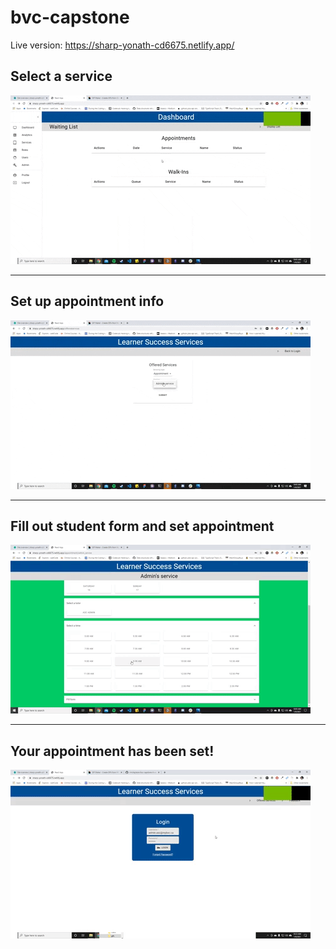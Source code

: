 # bvc-capstone

Live version: https://sharp-yonath-cd6675.netlify.app/

## Select a service

![Select a service](gifs/1_select_service.gif)

---

## Set up appointment info

![Set up appointment info](gifs/2_appt_info.gif)

---

## Fill out student form and set appointment

![Fill out student form](gifs/3_student_info.gif)

---

## Your appointment has been set!

![Your appointment has been set!](gifs/4_check_appt.gif)
